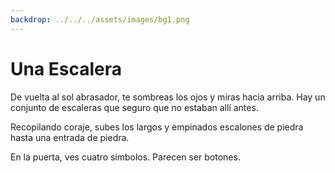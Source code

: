 ```yaml
---
backdrop: ../../../assets/images/bg1.png
---
```


# Una Escalera

De vuelta al sol abrasador, te sombreas los ojos y miras hacia arriba. Hay un conjunto de escaleras que seguro que no estaban allí antes.

Recopilando coraje, subes los largos y empinados escalones de piedra hasta una entrada de piedra.

En la puerta, ves cuatro símbolos. Parecen ser botones.

<Buttons/>
